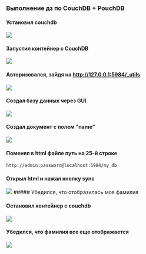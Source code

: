### Выполнение дз по CouchDB + PouchDB
#### Установил couchdb
<image src="./screenshots/CouchDBInstall.png">

#### Запустил контейнер с CouchDB
<image src="./screenshots/CouchDBRun.png">

#### Авторизовался, зайдя на http://127.0.0.1:5984/_utils
<image src="./screenshots/CouchDBAuthentication.png">

#### Создал базу данных через GUI
<image src="./screenshots/CouchDBCreate.png">

#### Создал документ с полем "name"
<image src="./screenshots/CouchDBCreateDoc.png">

#### Поменял в html файле путь на 25-й строке
```
http://admin:password@localhost:5984/my_db
```

#### Открыл html и нажал кнопку sync
<image src="./screenshots/HtmlSync.png">
##### Убедился, что отобразилась моя фамилия

#### Остановил контейнер с couchdb
<image src="./screenshots/CouchDBStop.png">

#### Убедился, что фамилия все еще отображается
<image src="./screenshots/HtmlSecondSync.png">

